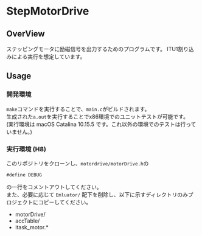 # StepMotorDrive

## OverView

ステッピングモータに励磁信号を出力するためのプログラムです。
ITU1割り込みによる実行を想定しています。

## Usage

### 開発環境

`make`コマンドを実行することで、`main.c`がビルドされます。  
生成された`a.out`を実行することでx86環境でのユニットテストが可能です。  
(実行環境は macOS Catalina 10.15.5 です。これ以外の環境でのテストは行っていません。)

### 実行環境 (H8)

このリポジトリをクローンし、`motordrive/motorDrive.h`の

    #define DEBUG

の一行をコメントアウトしてください。  
また、必要に応じて `Emluator/` 配下を削除し、以下に示すディレクトリのみプロジェクトにコピーしてください。  

 - motorDrive/
 - accTable/
 - itask_motor.*



